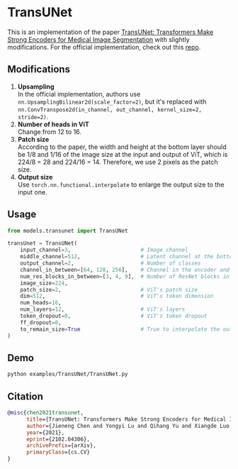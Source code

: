 # TransUNet

This is an implementation of the paper [TransUNet: Transformers Make Strong Encoders for Medical Image Segmentation](https://arxiv.org/abs/2102.04306) with slightly modifications. For the official implementation, check out this [repo](https://github.com/Beckschen/TransUNet).

## Modifications

1. **Upsampling** \
   In the official implementation, authors use `nn.UpsamplingBilinear2d(scale_factor=2)`, but it's replaced with `nn.ConvTranspose2d(in_channel, out_channel, kernel_size=2, stride=2)`.
2. **Number of heads in ViT** \
   Change from 12 to 16.
3. **Patch size** \
   According to the paper, the width and height at the bottom layer should be 1/8 and 1/16 of the image size at the input and output of ViT, which is 224/8 = 28 and 224/16 = 14. Therefore, we use 2 pixels as the patch size.
4. **Output size** \
   Use `torch.nn.functional.interpolate` to enlarge the output size to the input one.

## Usage

```python
from models.transunet import TransUNet

transUnet = TransUNet(
    input_channel=3,                      # Image channel
    middle_channel=512,                   # Latent channel at the bottom of the TransUNet, same as ViT's token dimension
    output_channel=2,                     # Number of classes
    channel_in_between=[64, 128, 256],    # Channel in the encoder and decoder, the length of `channel_in_between` means the number of layers.
    num_res_blocks_in_between=[3, 4, 9],  # Number of ResNet blocks in each layer of the encoder
    image_size=224,
    patch_size=2,                         # ViT's patch size
    dim=512,                              # ViT's token dimension
    num_heads=16,
    num_layers=12,                        # ViT's layers
    token_dropout=0,                      # ViT's token dropout
    ff_dropout=0,
    to_remain_size=True                   # True to interpolate the output size as the input
)
```

## Demo

```bash
python examples/TransUNet/TransUNet.py
```

## Citation

```bibtex
@misc{chen2021transunet,
      title={TransUNet: Transformers Make Strong Encoders for Medical Image Segmentation},
      author={Jieneng Chen and Yongyi Lu and Qihang Yu and Xiangde Luo and Ehsan Adeli and Yan Wang and Le Lu and Alan L. Yuille and Yuyin Zhou},
      year={2021},
      eprint={2102.04306},
      archivePrefix={arXiv},
      primaryClass={cs.CV}
}
```

